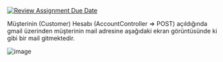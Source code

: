 [![Review Assignment Due Date](https://classroom.github.com/assets/deadline-readme-button-22041afd0340ce965d47ae6ef1cefeee28c7c493a6346c4f15d667ab976d596c.svg)](https://classroom.github.com/a/j2ZX7IYR)


Müşterinin (Customer) Hesabı (AccountController => POST) açıldığında gmail üzerinden müşterinin mail adresine aşağıdaki ekran görüntüsünde ki gibi bir mail gitmektedir.

![image](https://github.com/user-attachments/assets/3f360269-b89d-4146-96e5-b11a87827862)

